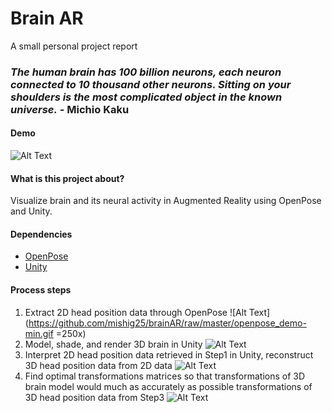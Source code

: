 # Brain AR
 A small personal project report

###  *The human brain has 100 billion neurons, each neuron connected to 10 thousand other neurons. Sitting on your shoulders is the most complicated object in the known universe.* - Michio Kaku

#### Demo
![Alt Text](https://github.com/mishig25/brainAR/raw/master/result-min.gif)

#### What is this project about?
Visualize brain and its neural activity in Augmented Reality using OpenPose and Unity.

#### Dependencies
* [OpenPose](https://github.com/CMU-Perceptual-Computing-Lab/openpose)
* [Unity](https://unity3d.com/)

#### Process steps
1. Extract 2D head position data through OpenPose
![Alt Text](https://github.com/mishig25/brainAR/raw/master/openpose_demo-min.gif =250x)
2. Model, shade, and render 3D brain in Unity
![Alt Text](https://github.com/mishig25/brainAR/raw/master/brain_unity-min.gif)
3. Interpret 2D head position data retrieved in Step1 in Unity, reconstruct 3D head position data from 2D data
![Alt Text](https://github.com/mishig25/brainAR/raw/master/unityOpenpose-min.gif)
4. Find optimal transformations matrices so that transformations of 3D brain model would much as accurately as possible transformations of 3D head position data from Step3
![Alt Text](https://github.com/mishig25/brainAR/raw/master/result-min.gif)
